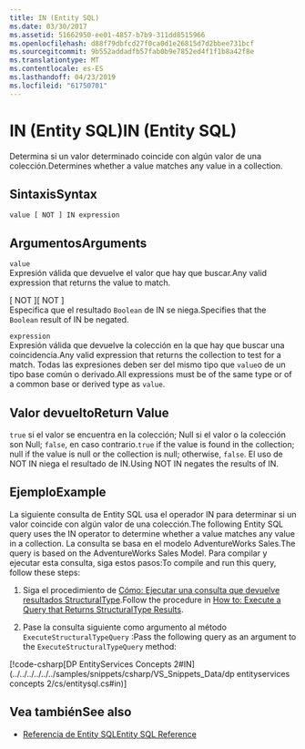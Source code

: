 ```yaml
---
title: IN (Entity SQL)
ms.date: 03/30/2017
ms.assetid: 51662950-ee01-4857-b7b9-311dd8515966
ms.openlocfilehash: d88f79dbfcd27f0ca0d1e26815d7d2bbee731bcf
ms.sourcegitcommit: 9b552addadfb57fab0b9e7852ed4f1f1b8a42f8e
ms.translationtype: MT
ms.contentlocale: es-ES
ms.lasthandoff: 04/23/2019
ms.locfileid: "61750701"
---
```

# <a name="in-entity-sql"></a><span data-ttu-id="8acd3-102">IN (Entity SQL)</span><span class="sxs-lookup"><span data-stu-id="8acd3-102">IN (Entity SQL)</span></span>
<span data-ttu-id="8acd3-103">Determina si un valor determinado coincide con algún valor de una colección.</span><span class="sxs-lookup"><span data-stu-id="8acd3-103">Determines whether a value matches any value in a collection.</span></span>  
  
## <a name="syntax"></a><span data-ttu-id="8acd3-104">Sintaxis</span><span class="sxs-lookup"><span data-stu-id="8acd3-104">Syntax</span></span>  
  
```  
value [ NOT ] IN expression  
```  
  
## <a name="arguments"></a><span data-ttu-id="8acd3-105">Argumentos</span><span class="sxs-lookup"><span data-stu-id="8acd3-105">Arguments</span></span>  
 `value`  
 <span data-ttu-id="8acd3-106">Expresión válida que devuelve el valor que hay que buscar.</span><span class="sxs-lookup"><span data-stu-id="8acd3-106">Any valid expression that returns the value to match.</span></span>  
  
 <span data-ttu-id="8acd3-107">[ NOT ]</span><span class="sxs-lookup"><span data-stu-id="8acd3-107">[ NOT ]</span></span>  
 <span data-ttu-id="8acd3-108">Especifica que el resultado `Boolean` de IN se niega.</span><span class="sxs-lookup"><span data-stu-id="8acd3-108">Specifies that the `Boolean` result of IN be negated.</span></span>  
  
 `expression`  
 <span data-ttu-id="8acd3-109">Expresión válida que devuelve la colección en la que hay que buscar una coincidencia.</span><span class="sxs-lookup"><span data-stu-id="8acd3-109">Any valid expression that returns the collection to test for a match.</span></span> <span data-ttu-id="8acd3-110">Todas las expresiones deben ser del mismo tipo que `value`o de un tipo base común o derivado.</span><span class="sxs-lookup"><span data-stu-id="8acd3-110">All expressions must be of the same type or of a common base or derived type as `value`.</span></span>  
  
## <a name="return-value"></a><span data-ttu-id="8acd3-111">Valor devuelto</span><span class="sxs-lookup"><span data-stu-id="8acd3-111">Return Value</span></span>  
 <span data-ttu-id="8acd3-112">`true` si el valor se encuentra en la colección; Null si el valor o la colección son Null; `false`, en caso contrario.</span><span class="sxs-lookup"><span data-stu-id="8acd3-112">`true` if the value is found in the collection; null if the value is null or the collection is null; otherwise, `false`.</span></span> <span data-ttu-id="8acd3-113">El uso de NOT IN niega el resultado de IN.</span><span class="sxs-lookup"><span data-stu-id="8acd3-113">Using NOT IN negates the results of IN.</span></span>  
  
## <a name="example"></a><span data-ttu-id="8acd3-114">Ejemplo</span><span class="sxs-lookup"><span data-stu-id="8acd3-114">Example</span></span>  
 <span data-ttu-id="8acd3-115">La siguiente consulta de Entity SQL usa el operador IN para determinar si un valor coincide con algún valor de una colección.</span><span class="sxs-lookup"><span data-stu-id="8acd3-115">The following Entity SQL query uses the IN operator to determine whether a value matches any value in a collection.</span></span> <span data-ttu-id="8acd3-116">La consulta se basa en el modelo AdventureWorks Sales.</span><span class="sxs-lookup"><span data-stu-id="8acd3-116">The query is based on the AdventureWorks Sales Model.</span></span> <span data-ttu-id="8acd3-117">Para compilar y ejecutar esta consulta, siga estos pasos:</span><span class="sxs-lookup"><span data-stu-id="8acd3-117">To compile and run this query, follow these steps:</span></span>  
  
1. <span data-ttu-id="8acd3-118">Siga el procedimiento de [Cómo: Ejecutar una consulta que devuelve resultados StructuralType](../../../../../../docs/framework/data/adonet/ef/how-to-execute-a-query-that-returns-structuraltype-results.md).</span><span class="sxs-lookup"><span data-stu-id="8acd3-118">Follow the procedure in [How to: Execute a Query that Returns StructuralType Results](../../../../../../docs/framework/data/adonet/ef/how-to-execute-a-query-that-returns-structuraltype-results.md).</span></span>  
  
2. <span data-ttu-id="8acd3-119">Pase la consulta siguiente como argumento al método `ExecuteStructuralTypeQuery` :</span><span class="sxs-lookup"><span data-stu-id="8acd3-119">Pass the following query as an argument to the `ExecuteStructuralTypeQuery` method:</span></span>  
  
 [!code-csharp[DP EntityServices Concepts 2#IN](../../../../../../samples/snippets/csharp/VS_Snippets_Data/dp entityservices concepts 2/cs/entitysql.cs#in)]  
  
## <a name="see-also"></a><span data-ttu-id="8acd3-120">Vea también</span><span class="sxs-lookup"><span data-stu-id="8acd3-120">See also</span></span>

- [<span data-ttu-id="8acd3-121">Referencia de Entity SQL</span><span class="sxs-lookup"><span data-stu-id="8acd3-121">Entity SQL Reference</span></span>](../../../../../../docs/framework/data/adonet/ef/language-reference/entity-sql-reference.md)
